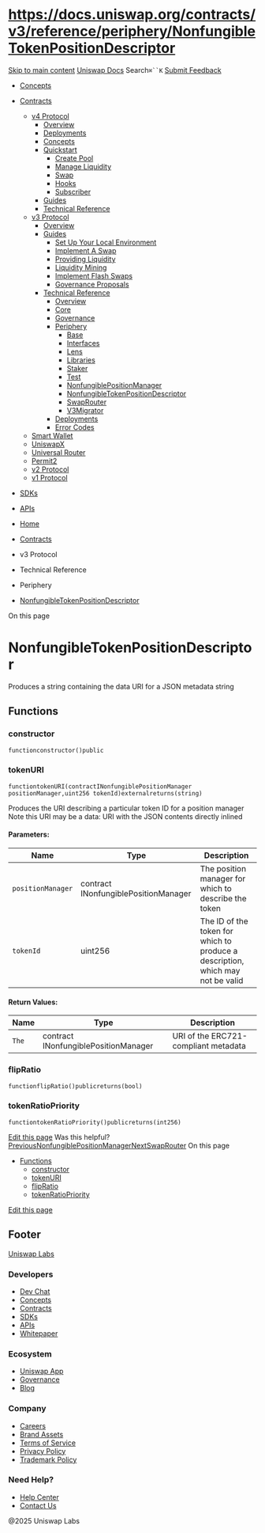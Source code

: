 # https://docs.uniswap.org/contracts/v3/reference/periphery/NonfungibleTokenPositionDescriptor

[Skip to main content](https://docs.uniswap.org/contracts/v3/reference/periphery/NonfungibleTokenPositionDescriptor#__docusaurus_skipToContent_fallback)
[Uniswap Docs](https://docs.uniswap.org/)
Search`⌘``K`
[Submit Feedback](https://docs.google.com/forms/d/e/1FAIpQLSdjSkZam8KiatL9XACRVxCHjDJjaPGbls77PCXDKFn4JwykXg/viewform)
  * [Concepts](https://docs.uniswap.org/concepts/overview)
  * [Contracts](https://docs.uniswap.org/contracts/v4/overview)
    * [v4 Protocol](https://docs.uniswap.org/contracts/v3/reference/periphery/NonfungibleTokenPositionDescriptor)
      * [Overview](https://docs.uniswap.org/contracts/v4/overview)
      * [Deployments](https://docs.uniswap.org/contracts/v4/deployments)
      * [Concepts](https://docs.uniswap.org/contracts/v3/reference/periphery/NonfungibleTokenPositionDescriptor)
      * [Quickstart](https://docs.uniswap.org/contracts/v3/reference/periphery/NonfungibleTokenPositionDescriptor)
        * [Create Pool](https://docs.uniswap.org/contracts/v4/quickstart/create-pool)
        * [Manage Liquidity](https://docs.uniswap.org/contracts/v3/reference/periphery/NonfungibleTokenPositionDescriptor)
        * [Swap](https://docs.uniswap.org/contracts/v4/quickstart/swap)
        * [Hooks](https://docs.uniswap.org/contracts/v3/reference/periphery/NonfungibleTokenPositionDescriptor)
        * [Subscriber](https://docs.uniswap.org/contracts/v4/quickstart/subscriber)
      * [Guides](https://docs.uniswap.org/contracts/v3/reference/periphery/NonfungibleTokenPositionDescriptor)
      * [Technical Reference](https://docs.uniswap.org/contracts/v3/reference/periphery/NonfungibleTokenPositionDescriptor)
    * [v3 Protocol](https://docs.uniswap.org/contracts/v3/reference/periphery/NonfungibleTokenPositionDescriptor)
      * [Overview](https://docs.uniswap.org/contracts/v3/overview)
      * [Guides](https://docs.uniswap.org/contracts/v3/reference/periphery/NonfungibleTokenPositionDescriptor)
        * [Set Up Your Local Environment](https://docs.uniswap.org/contracts/v3/guides/local-environment)
        * [Implement A Swap](https://docs.uniswap.org/contracts/v3/reference/periphery/NonfungibleTokenPositionDescriptor)
        * [Providing Liquidity](https://docs.uniswap.org/contracts/v3/reference/periphery/NonfungibleTokenPositionDescriptor)
        * [Liquidity Mining](https://docs.uniswap.org/contracts/v3/reference/periphery/NonfungibleTokenPositionDescriptor)
        * [Implement Flash Swaps](https://docs.uniswap.org/contracts/v3/reference/periphery/NonfungibleTokenPositionDescriptor)
        * [Governance Proposals](https://docs.uniswap.org/contracts/v3/reference/periphery/NonfungibleTokenPositionDescriptor)
      * [Technical Reference](https://docs.uniswap.org/contracts/v3/reference/periphery/NonfungibleTokenPositionDescriptor)
        * [Overview](https://docs.uniswap.org/contracts/v3/reference/overview)
        * [Core](https://docs.uniswap.org/contracts/v3/reference/periphery/NonfungibleTokenPositionDescriptor)
        * [Governance](https://docs.uniswap.org/contracts/v3/reference/periphery/NonfungibleTokenPositionDescriptor)
        * [Periphery](https://docs.uniswap.org/contracts/v3/reference/periphery/NonfungibleTokenPositionDescriptor)
          * [Base](https://docs.uniswap.org/contracts/v3/reference/periphery/NonfungibleTokenPositionDescriptor)
          * [Interfaces](https://docs.uniswap.org/contracts/v3/reference/periphery/NonfungibleTokenPositionDescriptor)
          * [Lens](https://docs.uniswap.org/contracts/v3/reference/periphery/NonfungibleTokenPositionDescriptor)
          * [Libraries](https://docs.uniswap.org/contracts/v3/reference/periphery/NonfungibleTokenPositionDescriptor)
          * [Staker](https://docs.uniswap.org/contracts/v3/reference/periphery/NonfungibleTokenPositionDescriptor)
          * [Test](https://docs.uniswap.org/contracts/v3/reference/periphery/NonfungibleTokenPositionDescriptor)
          * [NonfungiblePositionManager](https://docs.uniswap.org/contracts/v3/reference/periphery/NonfungiblePositionManager)
          * [NonfungibleTokenPositionDescriptor](https://docs.uniswap.org/contracts/v3/reference/periphery/NonfungibleTokenPositionDescriptor)
          * [SwapRouter](https://docs.uniswap.org/contracts/v3/reference/periphery/SwapRouter)
          * [V3Migrator](https://docs.uniswap.org/contracts/v3/reference/periphery/V3Migrator)
        * [Deployments](https://docs.uniswap.org/contracts/v3/reference/deployments/)
        * [Error Codes](https://docs.uniswap.org/contracts/v3/reference/error-codes)
    * [Smart Wallet](https://docs.uniswap.org/contracts/v3/reference/periphery/NonfungibleTokenPositionDescriptor)
    * [UniswapX](https://docs.uniswap.org/contracts/v3/reference/periphery/NonfungibleTokenPositionDescriptor)
    * [Universal Router](https://docs.uniswap.org/contracts/v3/reference/periphery/NonfungibleTokenPositionDescriptor)
    * [Permit2](https://docs.uniswap.org/contracts/v3/reference/periphery/NonfungibleTokenPositionDescriptor)
    * [v2 Protocol](https://docs.uniswap.org/contracts/v3/reference/periphery/NonfungibleTokenPositionDescriptor)
    * [v1 Protocol](https://docs.uniswap.org/contracts/v3/reference/periphery/NonfungibleTokenPositionDescriptor)
  * [SDKs](https://docs.uniswap.org/sdk/v4/overview)
  * [APIs](https://docs.uniswap.org/api/subgraph/overview)


  * [Home](https://docs.uniswap.org/)
  * [Contracts](https://docs.uniswap.org/contracts/v4/overview)
  * v3 Protocol
  * Technical Reference
  * Periphery
  * [NonfungibleTokenPositionDescriptor](https://docs.uniswap.org/contracts/v3/reference/periphery/NonfungibleTokenPositionDescriptor)


On this page
# NonfungibleTokenPositionDescriptor
Produces a string containing the data URI for a JSON metadata string
## Functions[​](https://docs.uniswap.org/contracts/v3/reference/periphery/NonfungibleTokenPositionDescriptor#functions "Direct link to Functions")
### constructor[​](https://docs.uniswap.org/contracts/v3/reference/periphery/NonfungibleTokenPositionDescriptor#constructor "Direct link to constructor")
```
functionconstructor()public
```

### tokenURI[​](https://docs.uniswap.org/contracts/v3/reference/periphery/NonfungibleTokenPositionDescriptor#tokenuri "Direct link to tokenURI")
```
functiontokenURI(contractINonfungiblePositionManager positionManager,uint256 tokenId)externalreturns(string)
```

Produces the URI describing a particular token ID for a position manager
Note this URI may be a data: URI with the JSON contents directly inlined
#### Parameters:[​](https://docs.uniswap.org/contracts/v3/reference/periphery/NonfungibleTokenPositionDescriptor#parameters "Direct link to Parameters:")
Name| Type| Description  
---|---|---  
`positionManager`| contract INonfungiblePositionManager| The position manager for which to describe the token  
`tokenId`| uint256| The ID of the token for which to produce a description, which may not be valid  
#### Return Values:[​](https://docs.uniswap.org/contracts/v3/reference/periphery/NonfungibleTokenPositionDescriptor#return-values "Direct link to Return Values:")
Name| Type| Description  
---|---|---  
`The`| contract INonfungiblePositionManager| URI of the ERC721-compliant metadata  
### flipRatio[​](https://docs.uniswap.org/contracts/v3/reference/periphery/NonfungibleTokenPositionDescriptor#flipratio "Direct link to flipRatio")
```
functionflipRatio()publicreturns(bool)
```

### tokenRatioPriority[​](https://docs.uniswap.org/contracts/v3/reference/periphery/NonfungibleTokenPositionDescriptor#tokenratiopriority "Direct link to tokenRatioPriority")
```
functiontokenRatioPriority()publicreturns(int256)
```

[Edit this page](https://github.com/uniswap/uniswap-docs/tree/main/docs/contracts/v3/reference/periphery/NonfungibleTokenPositionDescriptor.md)
Was this helpful?
[PreviousNonfungiblePositionManager](https://docs.uniswap.org/contracts/v3/reference/periphery/NonfungiblePositionManager)[NextSwapRouter](https://docs.uniswap.org/contracts/v3/reference/periphery/SwapRouter)
On this page
  * [Functions](https://docs.uniswap.org/contracts/v3/reference/periphery/NonfungibleTokenPositionDescriptor#functions)
    * [constructor](https://docs.uniswap.org/contracts/v3/reference/periphery/NonfungibleTokenPositionDescriptor#constructor)
    * [tokenURI](https://docs.uniswap.org/contracts/v3/reference/periphery/NonfungibleTokenPositionDescriptor#tokenuri)
    * [flipRatio](https://docs.uniswap.org/contracts/v3/reference/periphery/NonfungibleTokenPositionDescriptor#flipratio)
    * [tokenRatioPriority](https://docs.uniswap.org/contracts/v3/reference/periphery/NonfungibleTokenPositionDescriptor#tokenratiopriority)


[Edit this page](https://github.com/uniswap/uniswap-docs/tree/main/docs/contracts/v3/reference/periphery/NonfungibleTokenPositionDescriptor.md)
## Footer
[Uniswap Labs](https://docs.uniswap.org/)
### Developers
  * [Dev Chat](https://discord.com/invite/uniswap)
  * [Concepts](https://docs.uniswap.org/concepts/overview)
  * [Contracts](https://docs.uniswap.org/contracts/v4/overview)
  * [SDKs](https://docs.uniswap.org/sdk/v4/overview)
  * [APIs](https://docs.uniswap.org/api/subgraph/overview)
  * [Whitepaper](https://app.uniswap.org/whitepaper-v4.pdf)


### Ecosystem
  * [Uniswap App](https://app.uniswap.org/)
  * [Governance](https://www.uniswapfoundation.org/governance)
  * [Blog](https://blog.uniswap.org/)


### Company
  * [Careers](https://boards.greenhouse.io/uniswaplabs)
  * [Brand Assets](https://github.com/Uniswap/brand-assets/raw/main/Uniswap%20Brand%20Assets.zip)
  * [Terms of Service](https://support.uniswap.org/hc/en-us/articles/30935100859661-Uniswap-Labs-Terms-of-Service)
  * [Privacy Policy](https://support.uniswap.org/hc/en-us/articles/30934457771405-Uniswap-Labs-Privacy-Policy)
  * [Trademark Policy](https://support.uniswap.org/hc/en-us/articles/30934762216973-Uniswap-Labs-Trademark-Guidelines)


### Need Help?
  * [Help Center](https://support.uniswap.org/)
  * [Contact Us](https://support.uniswap.org/hc/en-us/requests/new)


@2025 Uniswap Labs
[](https://github.com/uniswap/uniswap-docs)[](https://twitter.com/Uniswap)[](https://discord.com/invite/uniswap)
